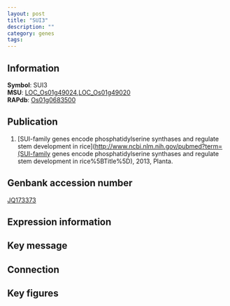 ```yaml
---
layout: post
title: "SUI3"
description: ""
category: genes
tags: 
---
```


## Information
__Symbol__: SUI3  
__MSU__: [LOC_Os01g49024](http://rice.plantbiology.msu.edu/cgi-bin/ORF_infopage.cgi?orf=LOC_Os01g49024),[LOC_Os01g49020](http://rice.plantbiology.msu.edu/cgi-bin/ORF_infopage.cgi?orf=LOC_Os01g49020)  
__RAPdb__: [Os01g0683500](http://rapdb.dna.affrc.go.jp/viewer/gbrowse_details/irgsp1?name=Os01g0683500)  

## Publication
1. [SUI-family genes encode phosphatidylserine synthases and regulate stem development in rice](http://www.ncbi.nlm.nih.gov/pubmed?term=(SUI-family genes encode phosphatidylserine synthases and regulate stem development in rice%5BTitle%5D), 2013, Planta.

## Genbank accession number
[JQ173373](http://www.ncbi.nlm.nih.gov/nuccore/JQ173373)

## Expression information

## Key message

## Connection

## Key figures


